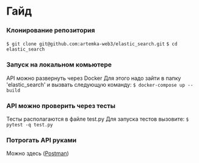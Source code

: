 # Гайд

### Клонирование репозитория
`$ git clone git@github.com:artemka-web3/elastic_search.git`
`$ cd elastic_search`

### Запуск на локальном комьютере
API  можно развернуть через Docker
Для этого надо зайти в папку 'elastic_search' и вызвать следующую команду:
`$ docker-compose up --build`

### API можно проверить через тесты
Тесты располагаются в файле test.py
Для запуска тестов вызовите:
`$ pytest -q test.py`

### Потрогать API руками
Можно здесь ([Postman](https://www.postman.com/artemkasidnevweb3/search-space/collection/s9czeis/simple-search?action=share&creator=29021291))